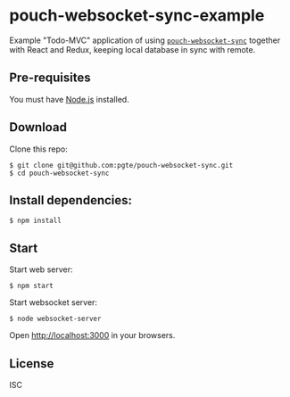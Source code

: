 # pouch-websocket-sync-example

Example "Todo-MVC" application of using [`pouch-websocket-sync`](https://github.com/pgte/pouch-websocket-sync#readme) together with React and Redux, keeping local database in sync with remote.

## Pre-requisites

You must have [Node.js](https://nodejs.org/en/) installed.

## Download

Clone this repo:

```
$ git clone git@github.com:pgte/pouch-websocket-sync.git
$ cd pouch-websocket-sync
```

## Install dependencies:

```
$ npm install
```

## Start

Start web server:

```
$ npm start
```

Start websocket server:

```
$ node websocket-server
```

Open [http://localhost:3000](http://localhost:3000) in your browsers.

## License

ISC